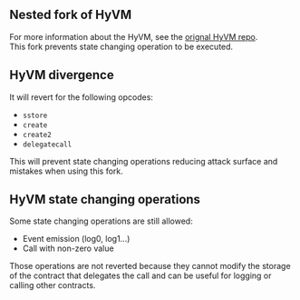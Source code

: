 
## Nested fork of HyVM
For more information about the HyVM, see the [orignal HyVM repo](https://github.com/oguimbal/HyVM).   
This fork prevents state changing operation to be executed.  

## HyVM divergence

It will revert for the following opcodes:
- `sstore`
- `create`
- `create2`
- `delegatecall`  

This will prevent state changing operations reducing attack surface and mistakes when using this fork.

## HyVM state changing operations
Some state changing operations are still allowed:
- Event emission (log0, log1...)
- Call with non-zero value

Those operations are not reverted because they cannot modify the storage of the contract that delegates the call
and can be useful for logging or calling other contracts.
